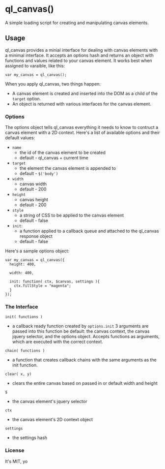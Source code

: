 # ql\_canvas()

A simple loading script for creating and manipulating canvas elements.

## Usage

ql\_canvas provides a minial interface for dealing with canvas elements
with a minimal interface. It accepts an options hash and returns an
object with functions and values related to your canvas element. It
works best when assigned to varaible, like this:

    var my_canvas = ql_canvas();

When you apply ql\_canvas, two things happen:

* A canvas element is created and inserted into the DOM as a child of the `target` option.
* An object is returned with various interfaces for the canvas element.

### Options

The options object tells ql\_canvas everything it needs to know to
contruct a canvas element with a 2D context. Here's a list of available
options and their default values:

* `name`
  * the id of the canvas element to be created
  * default - ql\_canvas + current time
* `target`
  * the element the canvas element is appended to
  * default - `$('body')`
* `width`
  * canvas width
  * default - 200
* `height`
  * canvas height
  * default - 200
* `style`
  * a string of CSS to be applied to the canvas element
  * default - false
* `init`:
  * a function applied to a callback queue and attached to the ql\_canvas
    response object
  * default - false

Here's a sample options object:

    var my_canvas = ql_canvas({
      height: 400,

      width: 400,

      init: function( ctx, $canvas, settings ){
        ctx.fillStyle = "magenta";
      }
    });


### The Interface

`init( functions )`

* a callback ready function created by `options.init` 3 arguments are
  passed into this function be default: the canvas context, the canvas jquery selector, and the options
  object. Accepts functions as arguments, which are executed with the
  correct context.

`chain( functions )`

* a function that creates callback chains with the same arguments as
  the init function.

`clear( x, y)`

* clears the entire canvas based on passed in or default width and height

`$`

* the canvas element's jquery selector

`ctx`

* the canvas element's 2D context object

`settings`

* the settings hash

### License

It's MIT, yo
